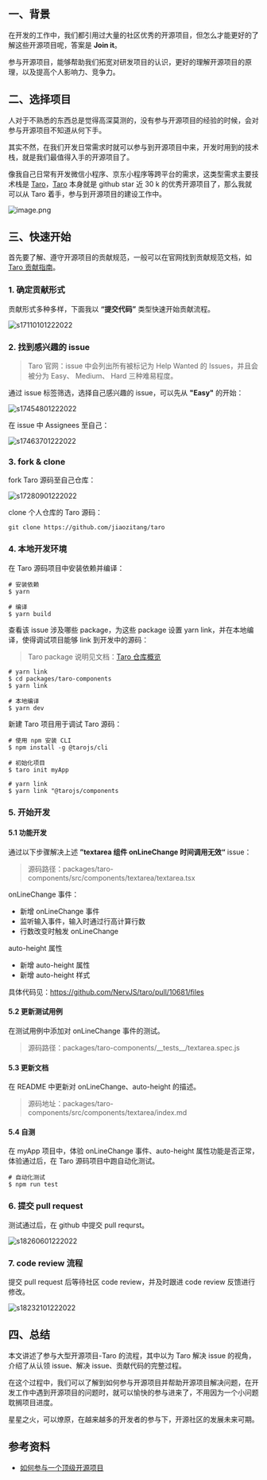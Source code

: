 ## 一、背景

在开发的工作中，我们都引用过大量的社区优秀的开源项目，但怎么才能更好的了解这些开源项目呢，答案是 **Join it**。

参与开源项目，能够帮助我们拓宽对研发项目的认识，更好的理解开源项目的原理，以及提高个人影响力、竞争力。

## 二、选择项目

人对于不熟悉的东西总是觉得高深莫测的，没有参与开源项目的经验的时候，会对参与开源项目不知道从何下手。

其实不然，在我们开发日常需求时就可以参与到开源项目中来，开发时用到的技术栈，就是我们最值得入手的开源项目了。

像我自己日常有开发微信小程序、京东小程序等跨平台的需求，这类型需求主要技术栈是 [Taro](https://github.com/NervJS/taro)，[Taro](https://github.com/NervJS/taro) 本身就是 github star 近 30 k 的优秀开源项目了，那么我就可以从 Taro 着手，参与到开源项目的建设工作中。

![image.png](https://p9-juejin.byteimg.com/tos-cn-i-k3u1fbpfcp/8a28ef429b4047ea838208d14143f1f5~tplv-k3u1fbpfcp-watermark.image?)

## 三、快速开始

首先要了解、遵守开源项目的贡献规范，一般可以在官网找到贡献规范文档，如 [Taro 贡献指南](https://taro-docs.jd.com/taro/docs/CONTRIBUTING)。

### 1. 确定贡献形式

贡献形式多种多样，下面我以 **“提交代码”** 类型快速开始贡献流程。

![s17110101222022](https://p3-juejin.byteimg.com/tos-cn-i-k3u1fbpfcp/b01d363357f24181835ac08d43196231~tplv-k3u1fbpfcp-zoom-1.image)

### 2. 找到感兴趣的 issue

> Taro 官网：issue 中会列出所有被标记为 Help Wanted 的 Issues，并且会被分为 Easy、 Medium、 Hard 三种难易程度。

通过 issue 标签筛选，选择自己感兴趣的 issue，可以先从 **"Easy"** 的开始：

![s17454801222022](https://p3-juejin.byteimg.com/tos-cn-i-k3u1fbpfcp/70b054166ff542e7be25584fde5f6de8~tplv-k3u1fbpfcp-zoom-1.image)

在 issue 中 Assignees 至自己：

![s17463701222022](https://p3-juejin.byteimg.com/tos-cn-i-k3u1fbpfcp/0f1b088680d34783ac2712106b77cf4e~tplv-k3u1fbpfcp-zoom-1.image)

### 3. fork & clone

fork Taro 源码至自己仓库：

![s17280901222022](https://p3-juejin.byteimg.com/tos-cn-i-k3u1fbpfcp/7d23dd5050964d1ea3aa0b2f75c1d0c9~tplv-k3u1fbpfcp-zoom-1.image)

clone 个人仓库的 Taro 源码：

```
git clone https://github.com/jiaozitang/taro
```

### 4. 本地开发环境

在 Taro 源码项目中安装依赖并编译：

```
# 安装依赖
$ yarn

# 编译
$ yarn build
```

查看该 issue 涉及哪些 package，为这些 package 设置 yarn link，并在本地编译，使得调试项目能够 link 到开发中的源码：

> Taro package 说明见文档：[Taro 仓库概览](https://taro-docs.jd.com/taro/docs/codebase-overview)

```
# yarn link
$ cd packages/taro-components
$ yarn link

# 本地编译
$ yarn dev
```

新建 Taro 项目用于调试 Taro 源码：

```
# 使用 npm 安装 CLI
$ npm install -g @tarojs/cli

# 初始化项目
$ taro init myApp

# yarn link
$ yarn link "@tarojs/components
```

### 5. 开始开发

#### 5.1 功能开发

通过以下步骤解决上述 **”textarea 组件 onLineChange 时间调用无效“** issue：

> 源码路径：packages/taro-components/src/components/textarea/textarea.tsx

onLineChange 事件：

- 新增 onLineChange 事件
- 监听输入事件，输入时通过行高计算行数
- 行数改变时触发 onLineChange

auto-height 属性

- 新增 auto-height 属性
- 新增 auto-height 样式

具体代码见：https://github.com/NervJS/taro/pull/10681/files

#### 5.2 更新测试用例

在测试用例中添加对 onLineChange 事件的测试。

> 源码路径：packages/taro-components/\_\_tests\_\_/textarea.spec.js

#### 5.3 更新文档

在 README 中更新对 onLineChange、auto-height 的描述。

> 源码地址：packages/taro-components/src/components/textarea/index.md

#### 5.4 自测

在 myApp 项目中，体验 onLineChange 事件、auto-height 属性功能是否正常，体验通过后，在 Taro 源码项目中跑自动化测试。

```
# 自动化测试
$ npm run test
```

### 6. 提交 pull request

测试通过后，在 github 中提交 pull requrst。

![s18260601222022](https://p3-juejin.byteimg.com/tos-cn-i-k3u1fbpfcp/711361ce7a3b4e8bb21920c717693e6e~tplv-k3u1fbpfcp-zoom-1.image)

### 7. code review 流程

提交 pull request 后等待社区 code review，并及时跟进 code review 反馈进行修改。

![s18232101222022](https://p3-juejin.byteimg.com/tos-cn-i-k3u1fbpfcp/f2d99299182145aa8a3166a2e7579034~tplv-k3u1fbpfcp-zoom-1.image)

## 四、总结

本文讲述了参与大型开源项目-Taro 的流程，其中以为 Taro 解决 issue 的视角，介绍了从认领 issue、解决 issue、贡献代码的完整过程。

在这个过程中，我们可以了解到如何参与开源项目并帮助开源项目解决问题，在开发工作中遇到开源项目的问题时，就可以愉快的参与进来了，不用因为一个小问题耽搁项目进度。

星星之火，可以燎原，在越来越多的开发者的参与下，开源社区的发展未来可期。

## 参考资料

- [如何参与一个顶级开源项目](https://juejin.cn/post/6844903918749614087)
